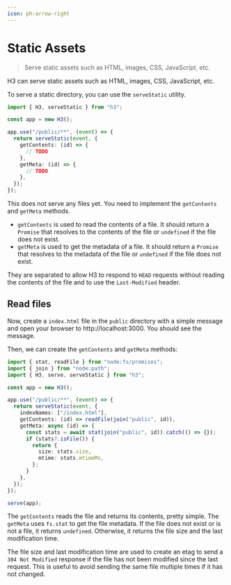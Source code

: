 ```yaml
---
icon: ph:arrow-right
---
```


# Static Assets

> Serve static assets such as HTML, images, CSS, JavaScript, etc.

H3 can serve static assets such as HTML, images, CSS, JavaScript, etc.

To serve a static directory, you can use the `serveStatic` utility.

```ts
import { H3, serveStatic } from "h3";

const app = new H3();

app.use("/public/**", (event) => {
  return serveStatic(event, {
    getContents: (id) => {
      // TODO
    },
    getMeta: (id) => {
      // TODO
    },
  });
});
```

This does not serve any files yet. You need to implement the `getContents` and `getMeta` methods.

- `getContents` is used to read the contents of a file. It should return a `Promise` that resolves to the contents of the file or `undefined` if the file does not exist.
- `getMeta` is used to get the metadata of a file. It should return a `Promise` that resolves to the metadata of the file or `undefined` if the file does not exist.

They are separated to allow H3 to respond to `HEAD` requests without reading the contents of the file and to use the `Last-Modified` header.

## Read files

Now, create a `index.html` file in the `public` directory with a simple message and open your browser to http://localhost:3000. You should see the message.

Then, we can create the `getContents` and `getMeta` methods:

```ts
import { stat, readFile } from "node:fs/promises";
import { join } from "node:path";
import { H3, serve, serveStatic } from "h3";

const app = new H3();

app.use("/public/**", (event) => {
  return serveStatic(event, {
    indexNames: ["/index.html"],
    getContents: (id) => readFile(join("public", id)),
    getMeta: async (id) => {
      const stats = await stat(join("public", id)).catch(() => {});
      if (stats?.isFile()) {
        return {
          size: stats.size,
          mtime: stats.mtimeMs,
        };
      }
    },
  });
});

serve(app);
```

The `getContents` reads the file and returns its contents, pretty simple. The `getMeta` uses `fs.stat` to get the file metadata. If the file does not exist or is not a file, it returns `undefined`. Otherwise, it returns the file size and the last modification time.

The file size and last modification time are used to create an etag to send a `304 Not Modified` response if the file has not been modified since the last request. This is useful to avoid sending the same file multiple times if it has not changed.
